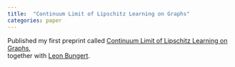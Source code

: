 ```yaml
---
title:  "Continuum Limit of Lipschitz Learning on Graphs"
categories: paper
---
```


Published my first preprint called
[Continuum Limit of Lipschitz Learning on Graphs](https://arxiv.org/abs/2012.03772),  
together with [Leon Bungert](https://sites.google.com/view/leon-bungert/news).